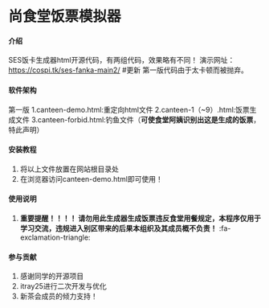 # 尚食堂饭票模拟器

#### 介绍
SES饭卡生成器html开源代码，有两组代码，效果略有不同！
演示网址：https://cospi.tk/ses-fanka-main2/
#更新 第一版代码由于太卡顿而被抛弃。
#### 软件架构
第一版
1.canteen-demo.html:重定向html文件
2.canteen-1（~9）.html:饭票生成文件
3.canteen-forbid.html:钓鱼文件（**可使食堂阿姨识别出这是生成的饭票**，特此声明）


#### 安装教程

1.  将以上文件放置在网站根目录处
2.  在浏览器访问canteen-demo.html即可使用！

#### 使用说明

1. **重要提醒！！！！ 请勿用此生成器生成饭票违反食堂用餐规定，本程序仅用于学习交流，违规进入别区带来的后果本组织及其成员概不负责！** :fa-exclamation-triangle: 

#### 参与贡献

1.  感谢同学的开源项目
2.  itray25进行二次开发与优化
3.  新茶会成员的倾力支持！
